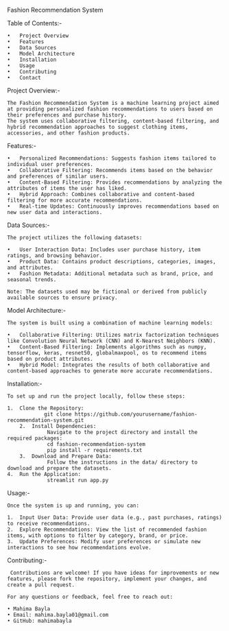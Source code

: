 Fashion Recommendation System

Table of Contents:-

	•	Project Overview
	•	Features
	•	Data Sources
	•	Model Architecture
	•	Installation
	•	Usage
	•	Contributing
	•	Contact

Project Overview:-

    The Fashion Recommendation System is a machine learning project aimed at providing personalized fashion recommendations to users based on their preferences and purchase history. 
    The system uses collaborative filtering, content-based filtering, and hybrid recommendation approaches to suggest clothing items, accessories, and other fashion products.

Features:-

	•	Personalized Recommendations: Suggests fashion items tailored to individual user preferences.
	•	Collaborative Filtering: Recommends items based on the behavior and preferences of similar users.
	•	Content-Based Filtering: Provides recommendations by analyzing the attributes of items the user has liked.
	•	Hybrid Approach: Combines collaborative and content-based filtering for more accurate recommendations.
	•	Real-time Updates: Continuously improves recommendations based on new user data and interactions.

Data Sources:-

    The project utilizes the following datasets:

	•	User Interaction Data: Includes user purchase history, item ratings, and browsing behavior.
	•	Product Data: Contains product descriptions, categories, images, and attributes.
	•	Fashion Metadata: Additional metadata such as brand, price, and seasonal trends.

    Note: The datasets used may be fictional or derived from publicly available sources to ensure privacy.

Model Architecture:-

    The system is built using a combination of machine learning models:

	•	Collaborative Filtering: Utilizes matrix factorization techniques like Convolution Neural Network (CNN) and K-Nearest Neighbors (KNN).
	•	Content-Based Filtering: Implements algorithms such as numpy, tensorflow, keras, resnet50, globalmaxpool, os to recommend items based on product attributes.
	•	Hybrid Model: Integrates the results of both collaborative and content-based approaches to generate more accurate recommendations.

Installation:-

    To set up and run the project locally, follow these steps:

	1.	Clone the Repository:
                git clone https://github.com/yourusername/fashion-recommendation-system.git
        2.	Install Dependencies:
                 Navigate to the project directory and install the required packages:
                 cd fashion-recommendation-system
                 pip install -r requirements.txt
        3.	Download and Prepare Data:
                 Follow the instructions in the data/ directory to download and prepare the datasets.
	4.	Run the Application:
                 streamlit run app.py

Usage:-

    Once the system is up and running, you can:

	1.	Input User Data: Provide user data (e.g., past purchases, ratings) to receive recommendations.
	2.	Explore Recommendations: View the list of recommended fashion items, with options to filter by category, brand, or price.
	3.	Update Preferences: Modify user preferences or simulate new interactions to see how recommendations evolve.

Contributing:-

     Contributions are welcome! If you have ideas for improvements or new features, please fork the repository, implement your changes, and create a pull request.

    For any questions or feedback, feel free to reach out:

    • Mahima Bayla
    • Email: mahima.bayla01@gmail.com
	• GitHub: mahimabayla

